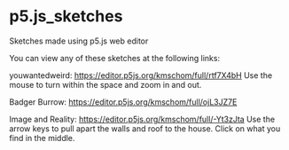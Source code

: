 # p5.js_sketches
Sketches made using p5.js web editor

You can view any of these sketches at the following links:

youwantedweird: https://editor.p5js.org/kmschom/full/rtf7X4bH
  Use the mouse to turn within the space and zoom in and out.

Badger Burrow: https://editor.p5js.org/kmschom/full/ojL3JZ7E

Image and Reality: https://editor.p5js.org/kmschom/full/-Yt3zJta
  Use the arrow keys to pull apart the walls and roof to the house. Click on what you find in the middle. 
